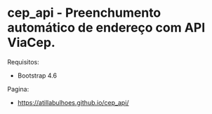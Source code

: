 # cep_api - Preenchumento automático de endereço com API ViaCep.

Requisitos:
 - Bootstrap 4.6   

Pagina:  
 - https://atillabulhoes.github.io/cep_api/
